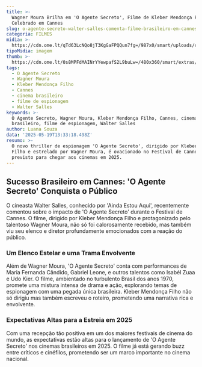 ```yaml
---
title: >-
  Wagner Moura Brilha em 'O Agente Secreto', Filme de Kleber Mendonça Filho
  Celebrado em Cannes
slug: o-agente-secreto-walter-salles-comenta-filme-brasileiro-em-cannes
categoria: FILMES
midia: >-
  https://cdn.ome.lt/qTd63LcNQo8jT3KgGaFPQQun7fg=/987x0/smart/uploads/conteudo/fotos/OMELETE_CAPA_-_2025-05-19T100300.334.png
tipoMidia: imagem
thumb: >-
  https://cdn.ome.lt/0s8MPFdMAINrYYewpafS2L9buLw=/480x360/smart/extras/conteudos/omelete_THUMB_-_2025-05-19T100245.863.png
tags:
  - O Agente Secreto
  - Wagner Moura
  - Kleber Mendonça Filho
  - Cannes
  - cinema brasileiro
  - filme de espionagem
  - Walter Salles
keywords: >-
  O Agente Secreto, Wagner Moura, Kleber Mendonça Filho, Cannes, cinema
  brasileiro, filme de espionagem, Walter Salles
author: Luana Souza
data: '2025-05-19T13:33:18.498Z'
resumo: >-
  O novo thriller de espionagem 'O Agente Secreto', dirigido por Kleber Mendonça
  Filho e estrelado por Wagner Moura, é ovacionado no Festival de Cannes e
  previsto para chegar aos cinemas em 2025.
---
```


## Sucesso Brasileiro em Cannes: 'O Agente Secreto' Conquista o Público

O cineasta Walter Salles, conhecido por 'Ainda Estou Aqui', recentemente comentou sobre o impacto de 'O Agente Secreto' durante o Festival de Cannes. O filme, dirigido por Kleber Mendonça Filho e protagonizado pelo talentoso Wagner Moura, não só foi calorosamente recebido, mas também viu seu elenco e diretor profundamente emocionados com a reação do público.

### Um Elenco Estelar e uma Trama Envolvente

Além de Wagner Moura, 'O Agente Secreto' conta com performances de Maria Fernanda Cândido, Gabriel Leone, e outros talentos como Isabél Zuaa e Udo Kier. O filme, ambientado no turbulento Brasil dos anos 1970, promete uma mistura intensa de drama e ação, explorando temas de espionagem com uma pegada única brasileira. Kleber Mendonça Filho não só dirigiu mas também escreveu o roteiro, prometendo uma narrativa rica e envolvente.

### Expectativas Altas para a Estreia em 2025

Com uma recepção tão positiva em um dos maiores festivais de cinema do mundo, as expectativas estão altas para o lançamento de 'O Agente Secreto' nos cinemas brasileiros em 2025. O filme já está gerando buzz entre críticos e cinéfilos, prometendo ser um marco importante no cinema nacional.
